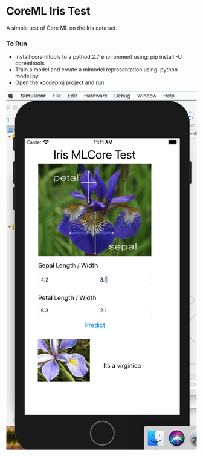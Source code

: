 # CoreML Iris Test

A simple test of Core ML on the Iris data set.

### To Run

- Install coremltools to a pythod 2.7 environment using: pip install -U coremltools
- Train a model and create a mlmodel representation using: python model.py
- Open the xcodeproj project and run.

<img src="https://github.com/FlipWebApps/CoreML-Iris/blob/master/EmulatorScreenshot.PNG?raw=true"/>
